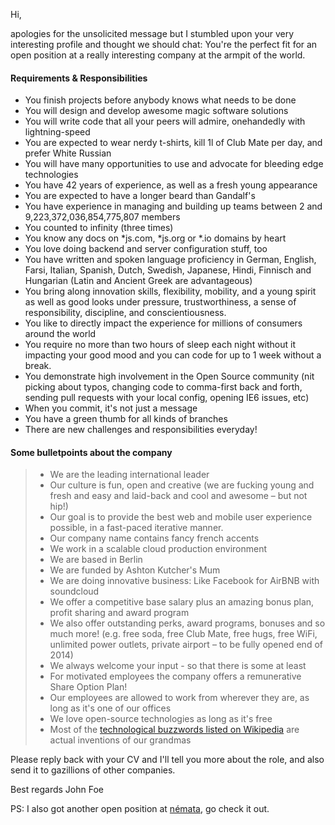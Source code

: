Hi,

apologies for the unsolicited message but I stumbled upon your very interesting profile and thought we should chat:
You're the perfect fit for an open position at a really interesting company at the armpit of the world.

#### Requirements & Responsibilities
 * You finish projects before anybody knows what needs to be done
 * You will design and develop awesome magic software solutions
 * You will write code that all your peers will admire, onehandedly with lightning-speed 
 * You are expected to wear nerdy t-shirts, kill 1l of Club Mate per day, and prefer White Russian
 * You will have many opportunities to use and advocate for bleeding edge technologies
 * You have 42 years of experience, as well as a fresh young appearance
 * You are expected to have a longer beard than Gandalf's
 * You have experience in managing and building up teams between 2 and 9,223,372,036,854,775,807 members
 * You counted to infinity (three times)
 * You know any docs on *js.com, *js.org or *.io domains by heart
 * You love doing backend and server configuration stuff, too
 * You have written and spoken language proficiency in German, English, Farsi, Italian, Spanish, Dutch, Swedish, Japanese, Hindi, Finnisch and Hungarian (Latin and Ancient Greek are advantageous)
 * You bring along innovation skills, flexibility, mobility, and a young spirit as well as good looks under pressure, trustworthiness, a sense of responsibility, discipline, and conscientiousness.
 * You like to directly impact the experience for millions of consumers around the world
 * You require no more than two hours of sleep each night without it impacting your good mood and you can code for up to 1 week without a break.
 * You demonstrate high involvement in the Open Source community (nit picking about typos, changing code to comma-first back and forth, sending pull requests with your local config, opening IE6 issues, etc)
 * When you commit, it's not just a message
 * You have a green thumb for all kinds of branches
 * There are new challenges and responsibilities everyday!


#### Some bulletpoints about the company
> + We are the leading international leader
> + Our culture is fun, open and creative (we are fucking young and fresh and easy and laid-back and cool and awesome – but not hip!)
> + Our goal is to provide the best web and mobile user experience possible, in a fast-paced iterative manner. 
> + Our company name contains fancy french accents
> + We work in a scalable cloud production environment
> + We are based in Berlin
> + We are funded by Ashton Kutcher's Mum
> + We are doing innovative business: Like Facebook for AirBNB with soundcloud
> + We offer a competitive base salary plus an amazing bonus plan, profit sharing and award program 
> + We also offer outstanding perks, award programs, bonuses and so much more! (e.g. free soda, free Club Mate, free hugs, free WiFi, unlimited power outlets, private airport – to be fully opened end of 2014)
> + We always welcome your input - so that there is some at least
> + For motivated employees the company offers a remunerative Share Option Plan!
> + Our employees are allowed to work from wherever they are, as long as it's one of our offices
> + We love open-source technologies as long as it's free
> + Most of the [technological buzzwords listed on Wikipedia](http://en.wikipedia.org/wiki/List_of_buzzwords#Science_and_technology) are actual inventions of our grandmas

Please reply back with your CV and I'll tell you more about the role, and also send it to gazillions of other companies.

Best regards
John Foe

PS: I also got another open position at [némata](https://github.com/nemata/fork-your-job), go check it out.
